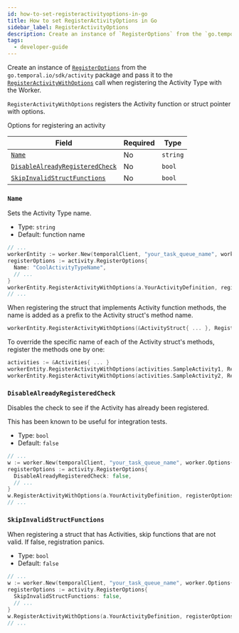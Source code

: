 ```yaml
---
id: how-to-set-registeractivityoptions-in-go
title: How to set RegisterActivityOptions in Go
sidebar_label: RegisterActivityOptions
description: Create an instance of `RegisterOptions` from the `go.temporal.io/sdk/activity` package and pass it to the `RegisterActivityWithOptions` call when registering the Activity Type with the Worker.
tags:
  - developer-guide
---
```


Create an instance of [`RegisterOptions`](https://pkg.go.dev/go.temporal.io/sdk/activity#RegisterOptions) from the `go.temporal.io/sdk/activity` package and pass it to the [`RegisterActivityWithOptions`](https://pkg.go.dev/go.temporal.io/sdk/worker#ActivityRegistry) call when registering the Activity Type with the Worker.

`RegisterActivityWithOptions` registers the Activity function or struct pointer with options.

Options for registering an activity

| Field                                                             | Required | Type     |
| ----------------------------------------------------------------- | -------- | -------- |
| [`Name`](#name)                                                   | No       | `string` |
| [`DisableAlreadyRegisteredCheck`](#disablealreadyregisteredcheck) | No       | `bool`   |
| [`SkipInvalidStructFunctions`](#skipinvalidstructfunctions)       | No       | `bool`   |

### `Name`

Sets the Activity Type name.

- Type: `string`
- Default: function name

```go
// ...
workerEntity := worker.New(temporalClient, "your_task_queue_name", worker.Options{})
registerOptions := activity.RegisterOptions{
  Name: "CoolActivityTypeName",
  // ...
}
workerEntity.RegisterActivityWithOptions(a.YourActivityDefinition, registerOptions)
// ...
```

When registering the struct that implements Activity function methods, the name is added as a prefix to the Activity struct's method name.

```go
workerEntity.RegisterActivityWithOptions(&ActivityStruct{ ... }, RegisterActivityOptions{Name: "YourPrefix_"})
```

To override the specific name of each of the Activity struct's methods, register the methods one by one:

```go
activities := &Activities{ ... }
workerEntity.RegisterActivityWithOptions(activities.SampleActivity1, RegisterActivityOptions{Name: "Sample1"})
workerEntity.RegisterActivityWithOptions(activities.SampleActivity2, RegisterActivityOptions{Name: "Sample2"})
```

### `DisableAlreadyRegisteredCheck`

Disables the check to see if the Activity has already been registered.

This has been known to be useful for integration tests.

- Type: `bool`
- Default: `false`

```go
// ...
w := worker.New(temporalClient, "your_task_queue_name", worker.Options{})
registerOptions := activity.RegisterOptions{
  DisableAlreadyRegisteredCheck: false,
  // ...
}
w.RegisterActivityWithOptions(a.YourActivityDefinition, registerOptions)
// ...
```

### `SkipInvalidStructFunctions`

When registering a struct that has Activities, skip functions that are not valid.
If false, registration panics.

- Type: `bool`
- Default: `false`

```go
// ...
w := worker.New(temporalClient, "your_task_queue_name", worker.Options{})
registerOptions := activity.RegisterOptions{
  SkipInvalidStructFunctions: false,
  // ...
}
w.RegisterActivityWithOptions(a.YourActivityDefinition, registerOptions)
// ...
```
